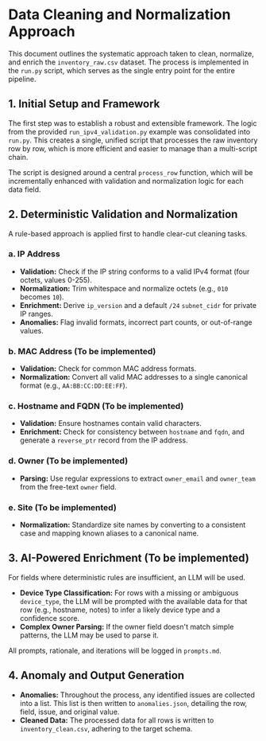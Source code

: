 # Data Cleaning and Normalization Approach

This document outlines the systematic approach taken to clean, normalize, and enrich the `inventory_raw.csv` dataset. The process is implemented in the `run.py` script, which serves as the single entry point for the entire pipeline.

## 1. Initial Setup and Framework

The first step was to establish a robust and extensible framework. The logic from the provided `run_ipv4_validation.py` example was consolidated into `run.py`. This creates a single, unified script that processes the raw inventory row by row, which is more efficient and easier to manage than a multi-script chain.

The script is designed around a central `process_row` function, which will be incrementally enhanced with validation and normalization logic for each data field.

## 2. Deterministic Validation and Normalization

A rule-based approach is applied first to handle clear-cut cleaning tasks.

### a. IP Address
- **Validation:** Check if the IP string conforms to a valid IPv4 format (four octets, values 0-255).
- **Normalization:** Trim whitespace and normalize octets (e.g., `010` becomes `10`).
- **Enrichment:** Derive `ip_version` and a default `/24` `subnet_cidr` for private IP ranges.
- **Anomalies:** Flag invalid formats, incorrect part counts, or out-of-range values.

### b. MAC Address (To be implemented)
- **Validation:** Check for common MAC address formats.
- **Normalization:** Convert all valid MAC addresses to a single canonical format (e.g., `AA:BB:CC:DD:EE:FF`).

### c. Hostname and FQDN (To be implemented)
- **Validation:** Ensure hostnames contain valid characters.
- **Enrichment:** Check for consistency between `hostname` and `fqdn`, and generate a `reverse_ptr` record from the IP address.

### d. Owner (To be implemented)
- **Parsing:** Use regular expressions to extract `owner_email` and `owner_team` from the free-text `owner` field.

### e. Site (To be implemented)
- **Normalization:** Standardize site names by converting to a consistent case and mapping known aliases to a canonical name.

## 3. AI-Powered Enrichment (To be implemented)

For fields where deterministic rules are insufficient, an LLM will be used.

- **Device Type Classification:** For rows with a missing or ambiguous `device_type`, the LLM will be prompted with the available data for that row (e.g., hostname, notes) to infer a likely device type and a confidence score.
- **Complex Owner Parsing:** If the owner field doesn't match simple patterns, the LLM may be used to parse it.

All prompts, rationale, and iterations will be logged in `prompts.md`.

## 4. Anomaly and Output Generation

- **Anomalies:** Throughout the process, any identified issues are collected into a list. This list is then written to `anomalies.json`, detailing the row, field, issue, and original value.
- **Cleaned Data:** The processed data for all rows is written to `inventory_clean.csv`, adhering to the target schema.
